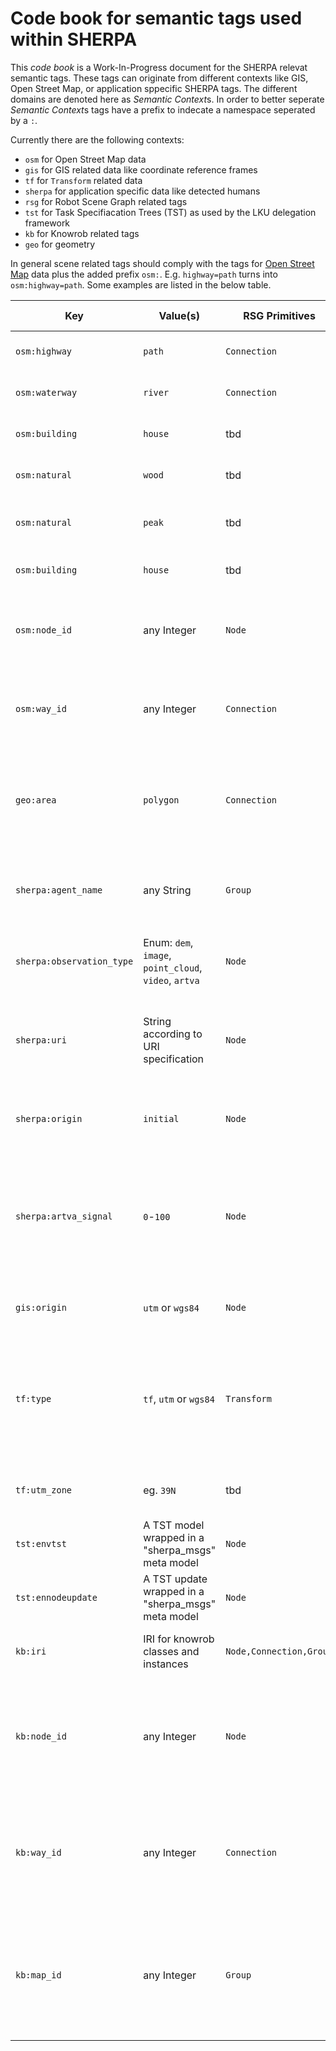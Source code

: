 # Code book for semantic tags used within SHERPA 

This *code book* is a Work-In-Progress document for the SHERPA relevat semantic tags.
These tags can originate from different contexts like GIS, Open Street Map, or application sppecific SHERPA tags.
The different domains are denoted here as *Semantic Context*s.
In order to better seperate *Semantic Context*s tags have a prefix to indecate a namespace seperated by a ``:``.

Currently there are the following contexts:

 * ``osm`` for Open Street Map data
 * ``gis`` for GIS related data like coordinate reference frames
 * ``tf`` for ``Transform`` related data
 * ``sherpa`` for application specific data like detected humans
 * ``rsg``	for Robot Scene Graph related tags
 * ``tst``	for Task Specifiacation Trees (TST) as used by the LKU delegation framework
 * ``kb``	for Knowrob related tags
 * ``geo``	for geometry

In general scene related tags should comply with the tags for [Open Street Map](http://wiki.openstreetmap.org/wiki/Map_Features) data plus the added prefix ``osm:``.
E.g. ``highway=path`` turns into ``osm:highway=path``. Some examples are listed in the below table.  

| Key | Value(s) | RSG Primitives | Knowrob Support | Description |
------|--------|-------------|-----------------|-------------|
| ``osm:highway`` | ``path`` | ``Connection`` | tbd | Example for a generic [path](http://wiki.openstreetmap.org/wiki/Tag:highway%3Dpath) tag from OSM. |
| ``osm:waterway`` | ``river`` | ``Connection`` | tbd | Example for a [river](http://wiki.openstreetmap.org/wiki/Tag:waterway%3Driver) tag from OSM. |
| ``osm:building`` | ``house`` | tbd | tbd | Example for a [house](http://wiki.openstreetmap.org/wiki/Tag:building%3Dhouse) tag from OSM. |
| ``osm:natural`` | ``wood`` | tbd | tbd | Example for a [wood](http://wiki.openstreetmap.org/wiki/Tag:natural%3Dwood) tag from OSM. |
| ``osm:natural`` | ``peak`` | tbd | tbd | Example for the [peak](http://wiki.openstreetmap.org/wiki/Tag:natural%3Dpeak) of a mountain tag from OSM. |
| ``osm:building`` | ``house`` | tbd | tbd | Example for a [house](http://wiki.openstreetmap.org/wiki/Tag:building%3Dhouse) tag from OSM. |
| ``osm:node_id`` | any Integer | ``Node`` | yes | Id used to identtify a OSM *node*. Added to common tags within OSM |
| ``osm:way_id`` | any Integer | ``Connection`` | yes | Id used to idententify a OSM *way*. Added to common tags within OSM  |
| ``geo:area`` | ``polygon`` | ``Connection`` | yes | The set of Nodes must be indicated as targetIds. The first and the last Node ID must be the same. |
| ``sherpa:agent_name`` | any String | ``Group`` | yes | Human readable name for a SHARPA robot. E.g. ``donkey`` |
| ``sherpa:observation_type`` | Enum: ``dem``, ``image``, ``point_cloud``, ``video``, ``artva`` | ``Node`` | tbd | Geo tagged perception event as requested by mission. |
| ``sherpa:uri`` | String according to URI specification | ``Node`` | tbd | Unique Resource Location of image, point cloud, digital elevation map, etc. |
| ``sherpa:origin`` | ``initial`` | ``Node`` | yes | Start frame for a robot. Typically used for local odometry |
| ``sherpa:artva_signal`` | ``0``-``100`` | ``Node`` | tbd | A single *ARTVA* measurement, stored as Node. Its geoposes is represented as a Transform. Cf. below. |
| ``gis:origin`` | ``utm`` or ``wgs84`` | ``Node`` | yes | Identifies the reference frame for geoses. |
| ``tf:type`` | ``tf``, ``utm`` or ``wgs84`` | ``Transform`` | tbd | Identifies if the Transform as Cartesian pose in case of ``tf`` or as a geopose according to the UTM or WGS84 format. |
| ``tf:utm_zone`` | eg. ``39N`` | tbd | tbd | Specifies UTM zone if ``tf:type`` is set to ``utm``. |
| ``tst:envtst`` | A TST model wrapped in a  "sherpa_msgs" meta model  | ``Node`` | no | Specifies a complete TST that is valid for a mission. |
| ``tst:ennodeupdate`` | A TST update wrapped in a  "sherpa_msgs" meta model  | ``Node`` | no | Specifies an update for TST node. |
| ``kb:iri`` | IRI for knowrob classes and instances   | ``Node,Connection,Group`` | yes | Reference to corresponding knowrob instance |
| ``kb:node_id`` | any Integer | ``Node`` | yes | Id used to identtify a OSM like *node* inserted by knowrob. The node can contain additional OSM data  |
| ``kb:way_id`` |any Integer | ``Connection`` | yes | Id used to idententify a OSM like *way* inserted by knowrob. The node can contain additional OSM data  |
| ``kb:map_id`` |any Integer | ``Group`` | yes | Id used to idententify a OSM like virtual *maps* inserted by knowrob. The node might be deleted if it is not needed anymore  |




